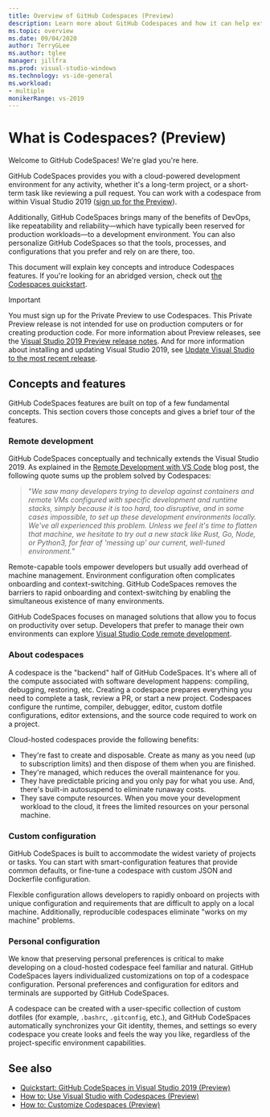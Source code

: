 ```yaml
---
title: Overview of GitHub Codespaces (Preview)
description: Learn more about GitHub Codespaces and how it can help extend extend your development environment to the cloud.
ms.topic: overview
ms.date: 09/04/2020
author: TerryGLee
ms.author: tglee
manager: jillfra
ms.prod: visual-studio-windows
ms.technology: vs-ide-general
ms.workload:
- multiple
monikerRange: vs-2019
---
```


# What is Codespaces? (Preview)

Welcome to GitHub CodeSpaces! We're glad you're here.

GitHub CodeSpaces provides you with a cloud-powered development environment for any activity, whether it's a long-term project, or a short-term task like reviewing a pull request. You can work with a codespace from within Visual Studio 2019 ([sign up for the Preview](https://aka.ms/vsfutures-signup)).

Additionally, GitHub CodeSpaces brings many of the benefits of DevOps, like repeatability and reliability&mdash;which have typically been reserved for production workloads&mdash;to a development environment. You can also personalize GitHub CodeSpaces so that the tools, processes, and configurations that you prefer and rely on are there, too.

This document will explain key concepts and introduce Codespaces features. If you're looking for an abridged version, check out [the Codespaces quickstart](/visualstudio/codespaces/quickstarts/vs/).

> [!IMPORTANT]
> You must sign up for the Private Preview to use Codespaces. This Private Preview release is not intended for use on production computers or for creating production code. For more information about Preview releases, see the [Visual Studio 2019 Preview release notes](/visualstudio/releases/2019/release-notes-preview/). And for more information about installing and updating Visual Studio 2019, see [Update Visual Studio to the most recent release](../../install/update-visual-studio.md).

## Concepts and features

GitHub CodeSpaces features are built on top of a few fundamental concepts. This section covers those concepts and gives a brief tour of the features.

### Remote development

GitHub CodeSpaces conceptually and technically extends the Visual Studio 2019. As explained in the [Remote Development with VS Code](https://code.visualstudio.com/blogs/2019/05/02/remote-development) blog post, the following quote sums up the problem solved by Codespaces:

>"_We saw many developers trying to develop against containers and remote VMs configured with specific development and runtime stacks, simply because it is too hard, too disruptive, and in some cases impossible, to set up these development environments locally. We've all experienced this problem. Unless we feel it's time to flatten that machine, we hesitate to try out a new stack like Rust, Go, Node, or Python3, for fear of 'messing up' our current, well-tuned environment._"

Remote-capable tools empower developers but usually add overhead of machine management. Environment configuration often complicates onboarding and context-switching. GitHub CodeSpaces removes the barriers to rapid onboarding and context-switching by enabling the simultaneous existence of many environments.

GitHub CodeSpaces focuses on managed solutions that allow you to focus on productivity over setup. Developers that prefer to manage their own environments can explore [Visual Studio Code remote development](https://code.visualstudio.com/docs/remote/remote-overview).

### About codespaces

A codespace is the "backend" half of GitHub CodeSpaces. It's where all of the compute associated with software development happens: compiling, debugging, restoring, etc. Creating a codespace prepares everything you need to complete a task, review a PR, or start a new project. Codespaces configure the runtime, compiler, debugger, editor, custom dotfile configurations, editor extensions, and the source code required to work on a project.

Cloud-hosted codespaces provide the following benefits:

- They're fast to create and disposable. Create as many as you need (up to subscription limits) and then dispose of them when you are finished.
- They're managed, which reduces the overall maintenance for you.
- They have predictable pricing and you only pay for what you use. And, there's built-in autosuspend to eliminate runaway costs.
- They save compute resources. When you move your development workload to the cloud, it frees the limited resources on your personal machine.

### Custom configuration

GitHub CodeSpaces is built to accommodate the widest variety of projects or tasks. You can start with smart-configuration features that provide common defaults, or fine-tune a codespace with custom JSON and Dockerfile configuration.

Flexible configuration allows developers to rapidly onboard on projects with unique configuration and requirements that are difficult to apply on a local machine. Additionally, reproducible codespaces eliminate "works on my machine" problems.

### Personal configuration

We know that preserving personal preferences is critical to make developing on a cloud-hosted codespace feel familiar and natural. GitHub CodeSpaces layers individualized customizations on top of a codespace configuration. Personal preferences and configuration for editors and  terminals are supported by GitHub CodeSpaces.

A codespace can be created with a user-specific collection of custom dotfiles (for example, `.bashrc`, `.gitconfig`, etc.), and GitHub CodeSpaces automatically synchronizes your Git identity, themes, and settings so every codespace you create looks and feels the way you like, regardless of the project-specific environment capabilities.

## See also

- [Quickstart: GitHub CodeSpaces in Visual Studio 2019 (Preview)](/visualstudio/codespaces/quickstarts/vs/)
- [How to: Use Visual Studio with Codespaces (Preview)](use-visual-studio-with-codespaces.md)
- [How to: Customize Codespaces (Preview)](customize-codespaces.md)